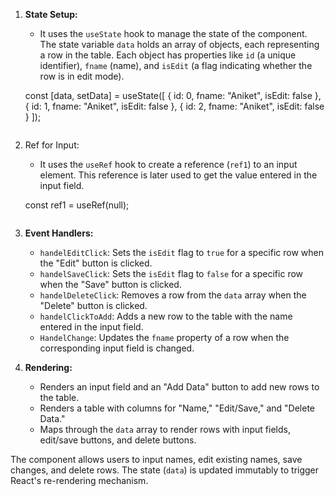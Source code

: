 
1. **State Setup:**
   - It uses the `useState` hook to manage the state of the component. The state variable `data` holds an array of objects, each representing a row in the table. Each object has properties like `id` (a unique identifier), `fname` (name), and `isEdit` (a flag indicating whether the row is in edit mode).

   
   const [data, setData] = useState([
     { id: 0, fname: "Aniket", isEdit: false },
     { id: 1, fname: "Aniket", isEdit: false },
     { id: 2, fname: "Aniket", isEdit: false }
   ]);
   ```

2. Ref for Input:
   - It uses the `useRef` hook to create a reference (`ref1`) to an input element. This reference is later used to get the value entered in the input field.

   
   const ref1 = useRef(null);
   ```

3. **Event Handlers:**
   - `handelEditClick`: Sets the `isEdit` flag to `true` for a specific row when the "Edit" button is clicked.
   - `handelSaveClick`: Sets the `isEdit` flag to `false` for a specific row when the "Save" button is clicked.
   - `handelDeleteClick`: Removes a row from the `data` array when the "Delete" button is clicked.
   - `handelClickToAdd`: Adds a new row to the table with the name entered in the input field.
   - `HandelChange`: Updates the `fname` property of a row when the corresponding input field is changed.

4. **Rendering:**
   - Renders an input field and an "Add Data" button to add new rows to the table.
   - Renders a table with columns for "Name," "Edit/Save," and "Delete Data."
   - Maps through the `data` array to render rows with input fields, edit/save buttons, and delete buttons.

The component allows users to input names, edit existing names, save changes, and delete rows. The state (`data`) is updated immutably to trigger React's re-rendering mechanism.